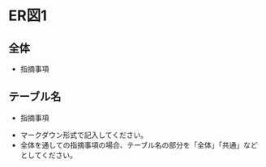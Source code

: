 # ER図1
## 全体
- 指摘事項

## テーブル名
- 指摘事項

* マークダウン形式で記入してください。
* 全体を通しての指摘事項の場合、テーブル名の部分を「全体」「共通」などとしてください。

